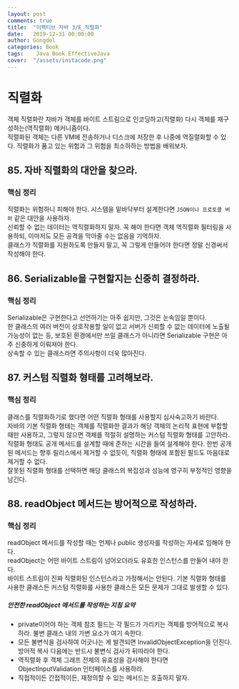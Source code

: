 ```yaml
---
layout: post
comments: true
title:  "이펙티브 자바 3/E_직렬화"
date:   2019-12-31 00:00:00
author: Gongdel
categories: Book
tags:	 Java Book EffectiveJava
cover:  "/assets/instacode.png"
---
```

# 직렬화 
객체 직렬화란 자바가 객체를 바이트 스트림으로 인코딩하고(직렬화) 다시 객체를 재구성하는(역직렬화) 메커니즘이다.  
직렬화된 객체는 다른 VM에 전송하거나 디스크에 저장한 후 나중에 역질렬화할 수 있다. 직렬화가 품고 있는 위험과 그 위험을 최소하하는 방법을 배워보자.  
## 85. 자바 직렬화의 대안을 찾으라.  
### 핵심 정리
직렬화는 위험하니 피해야 한다. 시스템을 밑바닥부터 설계한다면 `JSON이나 프로토콜 버퍼` 같은 대안을 사용하자.  
신뢰할 수 없는 데이터는 역직렬화하지 말자. 꼭 해야 한다면 객체 역직렬화 필터링을 사용하되, 이마저도 모든 공격을 막아줄 수는 없음을 기억하자.  
클래스가 직렬화를 지원하도록 만들지 말고, 꼭 그렇게 만들어야 한다면 정말 신경써서 작성해야 한다.

## 86. Serializable을 구현할지는 신중히 결정하라.
### 핵심 정리
Serializable은 구현한다고 선언하기는 아주 쉽지만, 그것은 눈속임일 뿐이다.  
한 클래스의 여러 버전이 상호작용할 일이 없고 서버가 신뢰할 수 없는 데이터에 노출될 가능성이 없는 등, 보호된 환경에서만 쓰일 클래스가 아니라면 Serializable 구현은 아주 신중하게 이뤄져야 한다.  
상속할 수 있는 클래스라면 주의사항이 더욱 많아진다.

## 87. 커스텀 직렬화 형태를 고려해보라.
### 핵심 정리
클래스를 직렬화하기로 했다면 어떤 직렬화 형태를 사용할지 심사숙고하기 바란다.  
자바의 기본 직렬화 형태는 객체를 직렬화한 결과가 해당 객체의 논리적 표현에 부합할 때만 사용하고, 그렇지 않으면 객체를 적절히 설명하는 커스텀 직렬화 형태를 고안하라.  
직렬화 형태도 공개 메서드를 설계할 때에 준하는 시간을 들여 설계해야 한다. 한번 공개된 메서드는 향후 릴리스에서 제거할 수 없듯이, 직렬화 형태에 포함된 필드도 마음대로 제거할 수 없다.  
잘못된 직렬화 형태를 선택하면 해당 클래스의 복잡성과 성능에 영구히 부정적인 영향을 남긴다.

## 88. readObject 메서드는 방어적으로 작성하라.
### 핵심 정리
readObject 메서드를 작성할 때는 언제나 public 생성자를 작성하는 자세로 임해야 한다.  
readObject는 어떤 바이트 스트림이 넘어오더라도 유효한 인스턴스를 만들어 내야 한다.  
바이트 스트림이 진짜 직렬화된 인스턴스라고 가정해서는 안된다. 기본 직렬화 형태를 사용한 클래스든 커스텀 직렬화를 사용한 클래스든 모든 문제가 그대로 발생할 수 있다.    

##### 안전한 readObject 메서드를 작성하는 지침 요약
+ private이어야 하는 객체 참조 필드는 각 필드가 가리키는 객체를 방어적으로 복사하라. 불변 클래스 내의 가변 요소가 여기 속한다.  
+ 모든 불변식을 검사하여 어긋나는 게 발견되면 InvalidObjectException을 던진다. 방어적 복사 다음에는 반드시 불변식 검사가 뒤따라야 한다.
+ 역직렬화 후 객체 그래프 전체의 유효성을 검사해야 한다면 ObjectInputValidation 인터페이스를 사용하라.  
+ 직접적이든 간접적이든, 재정의할 수 있는 메서드는 호출하지 말자.

